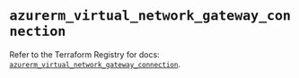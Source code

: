 # `azurerm_virtual_network_gateway_connection`

Refer to the Terraform Registry for docs: [`azurerm_virtual_network_gateway_connection`](https://registry.terraform.io/providers/hashicorp/azurerm/4.5.0/docs/resources/virtual_network_gateway_connection).
